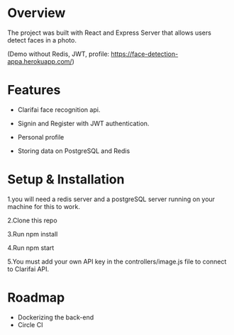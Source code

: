 # Overview
The project was built with React and Express Server that allows users detect faces in a photo.

(Demo without Redis, JWT, profile: https://face-detection-appa.herokuapp.com/)

# Features
- Clarifai face recognition api.

- Signin and Register with JWT authentication.

- Personal profile

- Storing data on PostgreSQL and Redis

# Setup & Installation
1.you will need a redis server and a postgreSQL server running on your machine for this to work.

2.Clone this repo

3.Run npm install

4.Run npm start

5.You must add your own API key in the controllers/image.js file to connect to Clarifai API.

# Roadmap
- Dockerizing the back-end
- Circle CI


